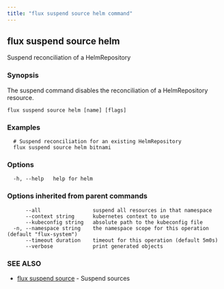 ```yaml
---
title: "flux suspend source helm command"
---
```

## flux suspend source helm

Suspend reconciliation of a HelmRepository

### Synopsis

The suspend command disables the reconciliation of a HelmRepository resource.

```
flux suspend source helm [name] [flags]
```

### Examples

```
  # Suspend reconciliation for an existing HelmRepository
  flux suspend source helm bitnami
```

### Options

```
  -h, --help   help for helm
```

### Options inherited from parent commands

```
      --all                 suspend all resources in that namespace
      --context string      kubernetes context to use
      --kubeconfig string   absolute path to the kubeconfig file
  -n, --namespace string    the namespace scope for this operation (default "flux-system")
      --timeout duration    timeout for this operation (default 5m0s)
      --verbose             print generated objects
```

### SEE ALSO

* [flux suspend source](../flux_suspend_source/)	 - Suspend sources

